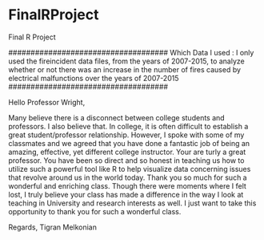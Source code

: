 # FinalRProject
Final R Project 

####################################
Which Data I used : 
I only used the fireincident data files, from the years of 2007-2015, to analyze whether or not there was an increase in the number of fires caused by electrical malfunctions over the years of 2007-2015
####################################

Hello Professor Wright, 

Many believe there is a disconnect between college students and professors. 
I also believe that. In college, it is often difficult to establish a great student/professor relationship.
However, I spoke with some of my classmates and we agreed that you have done a fantastic job of being an amazing, effective, yet different college instructor.
Your are turly a great professor. You have been so direct and so honest in teaching us how to utilize such a powerful tool like R to help visualize data concerning issues that revolve around us in the world today. Thank you so much for such a wonderful and enriching class.
Though there were moments where I felt lost, I truly believe your class has made a difference in the way I look at teaching in University and research interests as well.
I just want to take this opportunity to thank you for such a wonderful class.

Regards, 
Tigran Melkonian


